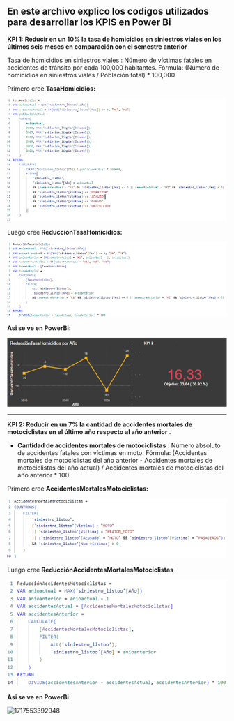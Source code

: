 ## En este archivo explico los codigos utilizados para desarrollar los KPIS en Power Bi

**KPI 1: Reducir en un 10% la tasa de homicidios en siniestros viales en los últimos seis meses en comparación con el semestre anterior**

Tasa de homicidios en siniestros viales : Número de víctimas fatales en accidentes de tránsito por cada 100,000 habitantes. Fórmula: (Número de homicidios en siniestros viales / Población total) * 100,000

Primero cree **TasaHomicidios:**

![1717553376922](image/KPIS/1717553376922.png)

Luego cree **ReduccionTasaHomicidios:**

![1717553381409](image/KPIS/1717553381409.png)

**Asi se ve en PowerBi:**

![1717553425765](image/KPIS/1717553425765.png)

---

**KPI 2: Reducir en un 7% la cantidad de accidentes mortales de motociclistas en el último año respecto al año anterior** .

* **Cantidad de accidentes mortales de motociclistas** : Número absoluto de accidentes fatales con víctimas en moto. Fórmula: (Accidentes mortales de motociclistas del año anterior - Accidentes mortales de motociclistas del año actual) / Accidentes mortales de motociclistas del año anterior * 100

Primero cree **AccidentesMortalesMotociclistas:**

![1717553470700](image/KPIS/1717553470700.png)

Luego cree **ReducciónAccidentesMortalesMotociclistas**

![1717553513276](image/KPIS/1717553513276.png)

**Asi se ve en PowerBi:**

![1717553392948](https://file+.vscode-resource.vscode-cdn.net/c%3A/BAU/%F0%9F%AA%A8%20OBSIDIAN/HENRY%20DATA/0_%20HENRY/1%20REPOSITORIOS%20GITHUB%20NO%20BORRAR/2%20Siniestros%20viales/Siniestros%20Viales/Mi%20proyecto/SiniestrosViales-BSAS/1%20Jupiter%20Notebook/image/KPIS/1717553392948.png)
